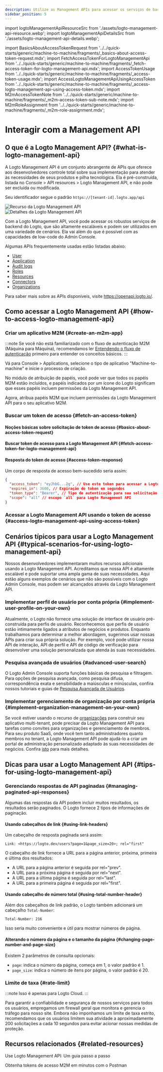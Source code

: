 ```yaml
---
description: Utilize as Management APIs para acessar os serviços de backend do Logto, escalando seu sistema CIAM com gerenciamento de usuários, configurações de conta, verificação de identidade e arquitetura multi-tenant.
sidebar_position: 5
---
```


import logtoManagementApiResourceSrc from './assets/logto-management-api-resource.webp';
import logtoManagementApiDetailsSrc from './assets/logto-management-api-details.webp';

import BasicsAboutAccessTokenRequest from '../../quick-starts/generic/machine-to-machine/fragments/\_basics-about-access-token-request.mdx';
import FetchAccessTokenForLogtoManagementApi from '../../quick-starts/generic/machine-to-machine/fragments/\_fetch-access-token-for-logto-management-api.mdx';
import AccessTokenUsage from '../../quick-starts/generic/machine-to-machine/fragments/\_access-token-usage.mdx';
import AccessLogtoManagementApiUsingAccessToken from '../../quick-starts/generic/machine-to-machine/fragments/\_access-logto-management-api-using-access-token.mdx';
import M2mAccessTokenNote from '../../quick-starts/generic/machine-to-machine/fragments/\_m2m-access-token-sub-note.mdx';
import M2mRoleAssignment from '../../quick-starts/generic/machine-to-machine/fragments/\_m2m-role-assignment.mdx';

# Interagir com a Management API

## O que é a Logto Management API? {#what-is-logto-management-api}

A Logto Management API é um conjunto abrangente de APIs que oferece aos desenvolvedores controle total sobre sua implementação para atender às necessidades de seus produtos e pilha tecnológica. Ela é pré-construída, listada no <CloudLink to="/api-resources">Console > API resources > Logto Management API</CloudLink>, e não pode ser excluída ou modificada.

Seu identificador segue o padrão `https://[tenant-id].logto.app/api`

<img alt="Recurso da Logto Management API" src={logtoManagementApiResourceSrc} />

<img alt="Detalhes da Logto Management API" src={logtoManagementApiDetailsSrc} />

Com a Logto Management API, você pode acessar os robustos serviços de backend do Logto, que são altamente escaláveis e podem ser utilizados em uma variedade de cenários. Ela vai além do que é possível com as capacidades de low-code do Admin Console.

Algumas APIs frequentemente usadas estão listadas abaixo:

- [User](https://openapi.logto.io/operation/operation-getuser)
- [Application](https://openapi.logto.io/operation/operation-listapplications)
- [Audit logs](https://openapi.logto.io/operation/operation-listlogs)
- [Roles](https://openapi.logto.io/operation/operation-listroles)
- [Resources](https://openapi.logto.io/operation/operation-listresources)
- [Connectors](https://openapi.logto.io/operation/operation-listconnectors)
- [Organizations](https://openapi.logto.io/operation/operation-listorganizations)

Para saber mais sobre as APIs disponíveis, visite https://openapi.logto.io/.

## Como acessar a Logto Management API {#how-to-access-logto-management-api}

### Criar um aplicativo M2M {#create-an-m2m-app}

:::note
Se você não está familiarizado com o fluxo de autenticação M2M (Máquina para Máquina), recomendamos ler [Entendendo o fluxo de autenticação](/integrate-logto/integrate-logto-into-your-application/understand-authentication-flow/#machine-to-machine-authentication-flow) primeiro para entender os conceitos básicos.
:::

Vá para <CloudLink to="/applications">Console > Applications</CloudLink>, selecione o tipo de aplicativo "Machine-to-machine" e inicie o processo de criação.

<M2mRoleAssignment />

No módulo de atribuição de papéis, você pode ver que todos os papéis M2M estão incluídos, e papéis indicados por um ícone do Logto significam que esses papéis incluem permissões da Logto Management API.

Agora, atribua papéis M2M que incluem permissões da Logto Management API para o seu aplicativo M2M.

### Buscar um token de acesso {#fetch-an-access-token}

#### Noções básicas sobre solicitação de token de acesso {#basics-about-access-token-request}

<BasicsAboutAccessTokenRequest />

#### Buscar token de acesso para a Logto Management API {#fetch-access-token-for-logto-management-api}

<FetchAccessTokenForLogtoManagementApi />

#### Resposta do token de acesso {#access-token-response}

Um corpo de resposta de acesso bem-sucedido seria assim:

```json
{
  "access_token": "eyJhbG...2g", // Use este token para acessar a Logto Management API
  "expires_in": 3600, // Expiração do token em segundos
  "token_type": "Bearer", // Tipo de autenticação para sua solicitação ao usar o token de acesso
  "scope": "all" // escopo `all` para Logto Management API
}
```

<M2mAccessTokenNote />

### Acessar a Logto Management API usando o token de acesso {#access-logto-management-api-using-access-token}

<AccessTokenUsage />

<AccessLogtoManagementApiUsingAccessToken />

## Cenários típicos para usar a Logto Management API {#typical-scenarios-for-using-logto-management-api}

Nossos desenvolvedores implementaram muitos recursos adicionais usando a Logto Management API. Acreditamos que nossa API é altamente escalável e pode suportar uma ampla gama de suas necessidades. Aqui estão alguns exemplos de cenários que não são possíveis com o Logto Admin Console, mas podem ser alcançados através da Logto Management API.

### Implementar perfil de usuário por conta própria {#implement-user-profile-on-your-own}

Atualmente, o Logto não fornece uma solução de interface de usuário pré-construída para perfis de usuário. Reconhecemos que perfis de usuário estão intimamente ligados a atributos de negócios e produtos. Enquanto trabalhamos para determinar a melhor abordagem, sugerimos usar nossas APIs para criar sua própria solução. Por exemplo, você pode utilizar nossa API de interação, API de perfil e API de código de verificação para desenvolver uma solução personalizada que atenda às suas necessidades.

### Pesquisa avançada de usuários {#advanced-user-search}

O Logto Admin Console suporta funções básicas de pesquisa e filtragem. Para opções de pesquisa avançada, como pesquisa difusa, correspondência exata e sensibilidade a maiúsculas e minúsculas, confira nossos tutoriais e guias de [Pesquisa Avançada de Usuários](/user-management/advanced-user-search).

### Implementar gerenciamento de organização por conta própria {#implement-organization-management-on-your-own}

Se você estiver usando o recurso de [organizações](/organizations) para construir seu aplicativo multi-tenant, pode precisar da Logto Management API para tarefas como convites para organizações e gerenciamento de membros. Para seu produto SaaS, onde você tem tanto administradores quanto membros no tenant, a Logto Management API pode ajudá-lo a criar um portal de administração personalizado adaptado às suas necessidades de negócios. Confira [isto](/end-user-flows/organization-experience/) para mais detalhes.

## Dicas para usar a Logto Management API {#tips-for-using-logto-management-api}

### Gerenciando respostas de API paginadas {#managing-paginated-api-responses}

Algumas das respostas da API podem incluir muitos resultados, os resultados serão paginados. O Logto fornece 2 tipos de informações de paginação.

#### Usando cabeçalhos de link {#using-link-headers}

Um cabeçalho de resposta paginada será assim:

```
Link: <https://logto.dev/users?page=1&page_size=20>; rel="first"
```

O cabeçalho de link fornece a URL para a página anterior, próxima, primeira e última dos resultados:

- A URL para a página anterior é seguida por rel="prev".
- A URL para a próxima página é seguida por rel="next".
- A URL para a última página é seguida por rel="last".
- A URL para a primeira página é seguida por rel="first".

#### Usando cabeçalho de número total {#using-total-number-header}

Além dos cabeçalhos de link padrão, o Logto também adicionará um cabeçalho `Total-Number`:

```
Total-Number: 216
```

Isso seria muito conveniente e útil para mostrar números de página.

#### Alterando o número da página e o tamanho da página {#changing-page-number-and-page-size}

Existem 2 parâmetros de consulta opcionais:

- `page`: indica o número da página, começa em 1, o valor padrão é 1.
- `page_size`: indica o número de itens por página, o valor padrão é 20.

### Limite de taxa {#rate-limit}

:::note
Isso é apenas para Logto Cloud.
:::

Para garantir a confiabilidade e segurança de nossos serviços para todos os usuários, empregamos um firewall geral que monitora e gerencia o tráfego para nosso site. Embora não imponhamos um limite de taxa estrito, recomendamos que os usuários limitem sua atividade a aproximadamente 200 solicitações a cada 10 segundos para evitar acionar nossas medidas de proteção.

## Recursos relacionados {#related-resources}

<Url href="https://blog.logto.io/management-api">
  Use Logto Management API: Um guia passo a passo
</Url>

<Url href="https://blog.logto.io/use-postman-to-obtain-m2m-access-token">Obtenha tokens de acesso M2M em minutos com o Postman</Url>

